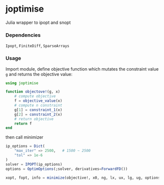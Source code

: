 # joptimise
Julia wrapper to ipopt and snopt


### Dependencies
`Ipopt`, `FiniteDiff`, `SparseArrays`

### Usage
Import module, define objective function which mutates the constraint value `g` and returns the objective value:

```julia
using joptimise

function objectove!(g, x)
    # compute objective
    f = objective_value(x)
    # compute n constraint
    g[1] = constraint_1(x)
    g[2] = constraint_2(x)
    # return objective
    return f
end
```

then call minimizer

```julia
ip_options = Dict(
    "max_iter" => 2500,   # 1500 ~ 2500
    "tol" => 1e-6
)
solver = IPOPT(ip_options)
options = OptimOptions(;solver, derivatives=ForwardFD())

xopt, fopt, info = minimize(objective!, x0, ng, lx, ux, lg, ug, options);
```
